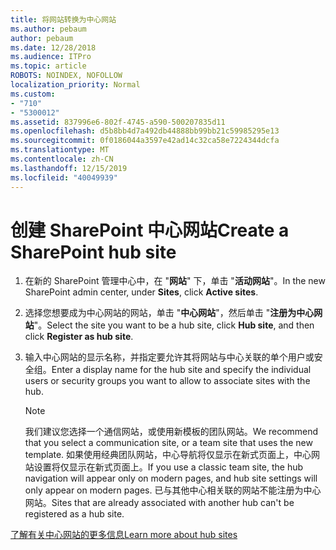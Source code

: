 ```yaml
---
title: 将网站转换为中心网站
ms.author: pebaum
author: pebaum
ms.date: 12/28/2018
ms.audience: ITPro
ms.topic: article
ROBOTS: NOINDEX, NOFOLLOW
localization_priority: Normal
ms.custom:
- "710"
- "5300012"
ms.assetid: 837996e6-802f-4745-a590-500207835d11
ms.openlocfilehash: d5b8bb4d7a492db44888bb99bb21c59985295e13
ms.sourcegitcommit: 0f0186044a3597e42ad14c32ca58e7224344dcfa
ms.translationtype: MT
ms.contentlocale: zh-CN
ms.lasthandoff: 12/15/2019
ms.locfileid: "40049939"
---
```

# <a name="create-a-sharepoint-hub-site"></a><span data-ttu-id="7af87-102">创建 SharePoint 中心网站</span><span class="sxs-lookup"><span data-stu-id="7af87-102">Create a SharePoint hub site</span></span>

1. <span data-ttu-id="7af87-103">在新的 SharePoint 管理中心中，在 "**网站**" 下，单击 "**活动网站**"。</span><span class="sxs-lookup"><span data-stu-id="7af87-103">In the new SharePoint admin center, under **Sites**, click **Active sites**.</span></span>

2. <span data-ttu-id="7af87-104">选择您想要成为中心网站的网站，单击 "**中心网站**"，然后单击 "**注册为中心网站**"。</span><span class="sxs-lookup"><span data-stu-id="7af87-104">Select the site you want to be a hub site, click **Hub site**, and then click **Register as hub site**.</span></span>

3. <span data-ttu-id="7af87-105">输入中心网站的显示名称，并指定要允许其将网站与中心关联的单个用户或安全组。</span><span class="sxs-lookup"><span data-stu-id="7af87-105">Enter a display name for the hub site and specify the individual users or security groups you want to allow to associate sites with the hub.</span></span>

    > [!NOTE]
    >  <span data-ttu-id="7af87-106">我们建议您选择一个通信网站，或使用新模板的团队网站。</span><span class="sxs-lookup"><span data-stu-id="7af87-106">We recommend that you select a communication site, or a team site that uses the new template.</span></span> <span data-ttu-id="7af87-107">如果使用经典团队网站，中心导航将仅显示在新式页面上，中心网站设置将仅显示在新式页面上。</span><span class="sxs-lookup"><span data-stu-id="7af87-107">If you use a classic team site, the hub navigation will appear only on modern pages, and hub site settings will only appear on modern pages.</span></span> <span data-ttu-id="7af87-108">已与其他中心相关联的网站不能注册为中心网站。</span><span class="sxs-lookup"><span data-stu-id="7af87-108">Sites that are already associated with another hub can't be registered as a hub site.</span></span>
  
[<span data-ttu-id="7af87-109">了解有关中心网站的更多信息</span><span class="sxs-lookup"><span data-stu-id="7af87-109">Learn more about hub sites</span></span>](https://go.microsoft.com/fwlink/?linkid=869149)
  
